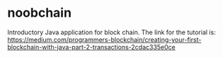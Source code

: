 # noobchain
Introductory Java application for block chain. 
The link for the tutorial is: https://medium.com/programmers-blockchain/creating-your-first-blockchain-with-java-part-2-transactions-2cdac335e0ce
